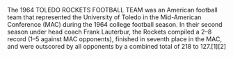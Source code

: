 The 1964 TOLEDO ROCKETS FOOTBALL TEAM was an American football team that represented the University of Toledo in the Mid-American Conference (MAC) during the 1964 college football season. In their second season under head coach Frank Lauterbur, the Rockets compiled a 2–8 record (1–5 against MAC opponents), finished in seventh place in the MAC, and were outscored by all opponents by a combined total of 218 to 127.[1][2]
